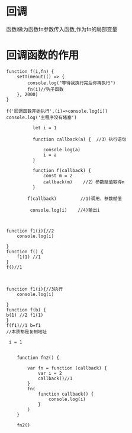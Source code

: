
# 回调
函数i做为函数fn参数传入函数,作为fn的局部变量
# 回调函数的作用 #


    function f(i,fn) {
        setTimeout(() => {
            console.log("等待我执行完后你再执行")
            fn(i)//钩子函数
        }, 2000)
    }

    f('回调函数开始执行',(i)=>console.log(i))
    console.log('主程序没有堵塞')



```
          let i = 1

          function callback(a) {  //3）执行语句

              console.log(a)
              i = a
          }

          function f(callback) {
              const m = 2
              callback(m)    //2）参数赋值取得m
          }

        f(callback)         //1)调用，参数赋值

         console.log(i)    //4)输出i
    
```

````

function f1(i){//2
    console.log(i)

}
function f() {
    f1(1) //1
}
f()//1

````
````


function f1(i){//3执行
    console.log(i)

}
function f(b) {
b(1) //2 f1(1)
}
f(f1)//1 b=f1
//本质都是复制地址
````


````
 i = 1


    function fn2() {

        var fn = function (callback) {
            var i = 2
            callback()//1
        }
        fn(
            function callback() {
                console.log(i)
            }
        )
    }

    fn2()
````
